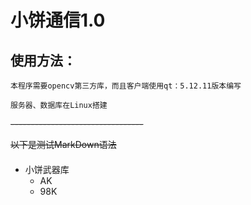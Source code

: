 # 小饼通信1.0
## 使用方法：
	本程序需要opencv第三方库，而且客户端使用qt：5.12.11版本编写

	服务器、数据库在Linux搭建
~~---------------------------------~~

~~以下是测试MarkDown语法~~
####
* 小饼武器库
   * AK
   * 98K



